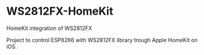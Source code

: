 # WS2812FX-HomeKit
HomeKit integration of WS2812FX

Project to control ESP8266 with WS2812FX library trough Apple HomeKit on iOS.
